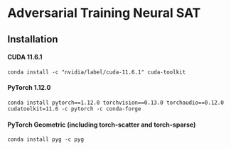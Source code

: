 # Adversarial Training Neural SAT

## Installation

#### CUDA 11.6.1
```
conda install -c "nvidia/label/cuda-11.6.1" cuda-toolkit
```
#### PyTorch 1.12.0
```
conda install pytorch==1.12.0 torchvision==0.13.0 torchaudio==0.12.0 cudatoolkit=11.6 -c pytorch -c conda-forge
```
#### PyTorch Geometric (including torch-scatter and torch-sparse)
```
conda install pyg -c pyg
```
